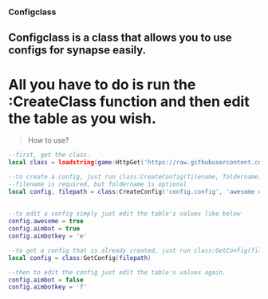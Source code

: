 ### Configclass

## Configclass is a class that allows you to use configs for synapse easily.
# All you have to do is run the :CreateClass function and then edit the table as you wish.

> How to use?
```lua
--first, get the class.
local class = loadstring(game:HttpGet('https://raw.githubusercontent.com/TechHog8984/Configclass/main/Class.lua')()

--to create a config, just run class:CreateConfig(filename, foldername)
--filename is required, but foldername is optional
local config, filepath = class:CreateConfig('config.config', 'awesome config test') --this function returns a table that you can edit as you config (more detailed
                                                                                    --explanation later on) and the filepath(incase you don't want to get it yourself)
                                                                                    --the filepath is used for the class:GetConfig function.
--to edit a config simply just edit the table's values like below
config.awesome = true
config.aimbot = true
config.aimbotkey = 'e'

--to get a config that is already created, just run class:GetConfig(filepath)       --this is why class:CreateConfig also returns the file path
local config = class:GetConfig(filepath)

--then to edit the config just edit the table's values again.
config.aimbot = false
config.aimbotkey = 'f'
```
